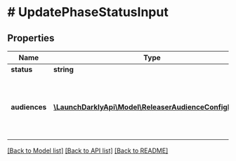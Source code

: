 # # UpdatePhaseStatusInput

## Properties

Name | Type | Description | Notes
------------ | ------------- | ------------- | -------------
**status** | **string** |  | [optional]
**audiences** | [**\LaunchDarklyApi\Model\ReleaserAudienceConfigInput[]**](ReleaserAudienceConfigInput.md) | Extra configuration for audiences required upon phase initialization. | [optional]

[[Back to Model list]](../../README.md#models) [[Back to API list]](../../README.md#endpoints) [[Back to README]](../../README.md)
